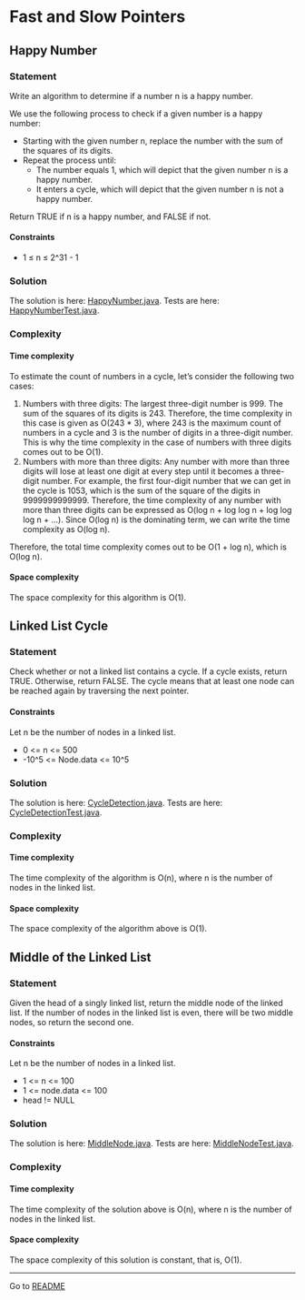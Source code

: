 # Fast and Slow Pointers

## Happy Number

### Statement

Write an algorithm to determine if a number n is a happy number.

We use the following process to check if a given number is a happy number:

- Starting with the given number n, replace the number with the sum of the squares of its digits.
- Repeat the process until:
    - The number equals 1, which will depict that the given number n is a happy number.
    - It enters a cycle, which will depict that the given number n is not a happy number.

Return TRUE if n is a happy number, and FALSE if not.

#### Constraints

- 1 ≤ n ≤ 2^31 - 1

### Solution

The solution is here: [HappyNumber.java](../src/main/java/com/github/akarazhev/challenge/fastandslowpointers/HappyNumber.java "HappyNumber.java").
Tests are here: [HappyNumberTest.java](../src/test/java/com/github/akarazhev/challenge/fastandslowpointers/HappyNumberTest.java "HappyNumberTest.java").

### Complexity

#### Time complexity

To estimate the count of numbers in a cycle, let’s consider the following two cases:

1. Numbers with three digits: The largest three-digit number is 999. The sum of the squares of its digits is 243.
   Therefore, the time complexity in this case is given as O(243 * 3), where 243 is the maximum count of numbers in a cycle
   and 3 is the number of digits in a three-digit number. This is why the time complexity in the case of numbers with
   three digits comes out to be O(1).
2. Numbers with more than three digits: Any number with more than three digits will lose at least one digit at
   every step until it becomes a three-digit number. For example, the first four-digit number that we can get in the cycle is
   1053, which is the sum of the square of the digits in 9999999999999. Therefore, the time complexity of any number with
   more than three digits can be expressed as O(log n + log log n + log log log n + ...). Since O(log n) is the
   dominating term, we can write the time complexity as O(log n).

Therefore, the total time complexity comes out to be O(1 + log n), which is O(log n).

#### Space complexity

The space complexity for this algorithm is O(1).

## Linked List Cycle

### Statement

Check whether or not a linked list contains a cycle. If a cycle exists, return TRUE. Otherwise, return FALSE. 
The cycle means that at least one node can be reached again by traversing the next pointer.

#### Constraints

Let n be the number of nodes in a linked list.

- 0 <= n <= 500
- -10^5 <= Node.data <= 10^5

### Solution

The solution is here: [CycleDetection.java](../src/main/java/com/github/akarazhev/challenge/fastandslowpointers/CycleDetection.java "CycleDetection.java").
Tests are here: [CycleDetectionTest.java](../src/test/java/com/github/akarazhev/challenge/fastandslowpointers/CycleDetectionTest.java "CycleDetectionTest.java").

### Complexity

#### Time complexity

The time complexity of the algorithm is O(n), where n is the number of nodes in the linked list.

#### Space complexity

The space complexity of the algorithm above is O(1).

## Middle of the Linked List

### Statement

Given the head of a singly linked list, return the middle node of the linked list. If the number of nodes in the linked 
list is even, there will be two middle nodes, so return the second one.

#### Constraints

Let n be the number of nodes in a linked list.

- 1 <= n <= 100
- 1 <= node.data <= 100
- head != NULL

### Solution

The solution is here: [MiddleNode.java](../src/main/java/com/github/akarazhev/challenge/fastandslowpointers/MiddleNode.java "MiddleNode.java").
Tests are here: [MiddleNodeTest.java](../src/test/java/com/github/akarazhev/challenge/fastandslowpointers/MiddleNodeTest.java "MiddleNodeTest.java").

### Complexity

#### Time complexity

The time complexity of the solution above is O(n), where n is the number of nodes in the linked list.

#### Space complexity

The space complexity of this solution is constant, that is, O(1).

<hr>

Go to [README](../README.md "README.me")